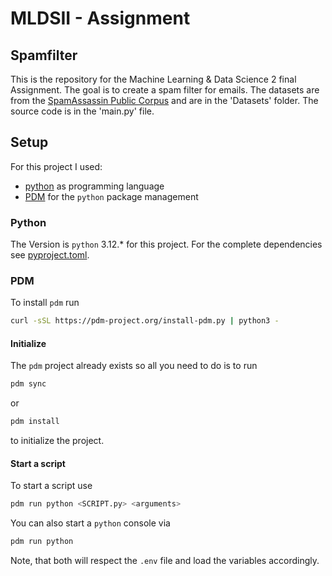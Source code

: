 # MLDSII - Assignment 
## Spamfilter

This is the repository for the Machine Learning & Data Science 2 final Assignment. 
The goal is to create a spam filter for emails.
The datasets are from the [SpamAssassin Public Corpus](https://spamassassin.apache.org/old/publiccorpus/) and are in the 'Datasets' folder.
The source code is in the 'main.py' file.

## Setup

For this project I used:
- [python](https://www.python.org/) as programming language
- [PDM](https://pdm-project.org/latest/) for the `python` package management

### Python

The Version is `python` 3.12.* for this project.
For the complete dependencies see [pyproject.toml](./pyproject.toml).

### PDM
To install `pdm` run
```bash
curl -sSL https://pdm-project.org/install-pdm.py | python3 -
```

#### Initialize
The `pdm` project already exists so all you need to do is to run 
```bash
pdm sync
```
or 
```bash
pdm install
```
to initialize the project.

#### Start a script
To start a script use
```bash
pdm run python <SCRIPT.py> <arguments>
```

You can also start a `python` console via
```bash
pdm run python
```
Note, that both will respect the `.env` file and load the variables accordingly.

